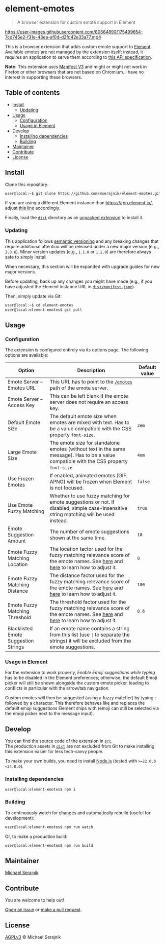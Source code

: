 # element-emotes

> A browser extension for custom emote support in Element

https://user-images.githubusercontent.com/80664890/175499654-7cd745e2-f31e-43ea-af0d-d2fd42e33a77.mp4

This is a browser extension that adds custom emote support to
[Element][element]. Available emotes are not managed by the extension itself;
instead, it requires an application to serve them according to
[this API specification][emote-server-api].

__Note:__ This extension uses [Manifest V3][manifest-v3] and might or might not
work in Firefox or other browsers that are not based on Chromium. I have no
interest in supporting these browsers.

## Table of contents

+ [Install](#install)
  + [Updating](#updating)
+ [Usage](#usage)
  + [Configuration](#configuration)
  + [Usage in Element](#usage-in-element)
+ [Develop](#develop)
  + [Installing dependencies](#installing-dependencies)
  + [Building](#building)
+ [Maintainer](#maintainer)
+ [Contribute](#contribute)
+ [License](#license)

## Install

Clone this repository:

```zsh
user@local:~$ git clone https://github.com/mserajnik/element-emotes.git
```

If you are using a different Element instance than https://app.element.io/,
adjust [this line](dist/manifest.json#L15) accordingly.

Finally, load the [`dist`](dist) directory as an
[unpacked extension][load-an-unpacked-extension] to install it.

### Updating

This application follows [semantic versioning][semantic-versioning] and any
breaking changes that require additional attention will be released under a new
major version (e.g., `2.0.0`). Minor version updates (e.g., `1.1.0` or `1.2.0`)
are therefore always safe to simply install.

When necessary, this section will be expanded with upgrade guides for new major
versions.

Before updating, back up any changes you might have made (e.g., if you have
adjusted the Element instance URL in
[`dist/manifest.json`](dist/manifest.json#L15)).

Then, simply update via Git:

```zsh
user@local:~$ cd element-emotes
user@local:element-emotes$ git pull
```

## Usage

### Configuration

The extension is configured entirely via its options page. The following
options are available:

| Option                               | Description                                                                                                                                                                                  | Default value |
|--------------------------------------|----------------------------------------------------------------------------------------------------------------------------------------------------------------------------------------------|---------------|
| Emote Server – Emotes URL            | This URL has to point to the [`/emotes`][emotes-path] path of the emote server.                                                                                                              |               |
| Emote Server – Access Key            | This can be left blank if the emote server does not require an access key.                                                                                                                   |               |
| Default Emote Size                   | The default emote size when emotes are mixed with text. Has to be a value compatible with the CSS property `font-size`.                                                                      | `2em`         |
| Large Emote Size                     | The emote size for standalone emotes (without text in the same message). Has to be a value compatible with the CSS property `font-size`.                                                     | `4em`         |
| Use Frozen Emotes                    | If enabled, animated emotes (GIF, APNG) will be frozen when Element is not focused.                                                                                                          | `false`       |
| Use Emote Fuzzy Matching             | Whether to use fuzzy matching for emote suggestions or not. If disabled, simple case-insensitive string matching will be used instead.                                                       | `true`        |
| Emote Suggestion Amount              | The number of emote suggestions shown at the same time.                                                                                                                                      | `10`          |
| Emote Fuzzy Matching Location        | The location factor used for the fuzzy matching relevance score of the emote names. See [here][fuzzy-matching-options] and [here][fuzzy-matching-scoring-theory] to learn how to adjust it.  | `0`           |
| Emote Fuzzy Matching Distance        | The distance factor used for the fuzzy matching relevance score of the emote names. See [here][fuzzy-matching-options] and [here][fuzzy-matching-scoring-theory] to learn how to adjust it.  | `100`         |
| Emote Fuzzy Matching Threshold       | The threshold factor used for the fuzzy matching relevance score of the emote names. See [here][fuzzy-matching-options] and [here][fuzzy-matching-scoring-theory] to learn how to adjust it. | `0.6`         |
| Blacklisted Emote Suggestion Strings | If an emote name contains a string from this list (use `\|` to separate the strings) it will be excluded from the emote suggestions.                                                         |               |

### Usage in Element

For the extension to work properly, _Enable Emoji suggestions while typing_ has
to be disabled in the Element preferences; otherwise, the default Emoji picker
will still be shown alongside the custom emote picker, leading to conflicts
in particular with the arrow/tab navigation.

Custom emotes will then be suggested (using a fuzzy matcher) by typing `:`
followed by a character. This therefore behaves like and replaces the default
emoji suggestions Element ships with (emoji can still be selected via the emoji
picker next to the message input).

## Develop

You can find the source code of the extension in [`src`](src).  
The production assets in [`dist`](dist) are not excluded from Git to make
installing this extension easier for less tech-savvy people.

To make your own builds, you need to install [Node.js][node-js] (tested with
`>=22.0.0 <24.0.0`).

### Installing dependencies

```zsh
user@local:element-emotes$ npm i
```

### Building

To continuously watch for changes and automatically rebuild (useful for
development):

```zsh
user@local:element-emotes$ npm run watch
```

Or, to make a production build:

```zsh
user@local:element-emotes$ npm run build
```

## Maintainer

[Michael Serajnik][maintainer]

## Contribute

You are welcome to help out!

[Open an issue][issues] or [make a pull request][pull-requests].

## License

[AGPLv3](LICENSE) © Michael Serajnik

[element]: https://element.io/
[emote-server-api]: https://github.com/mserajnik/emote-server#api
[emotes-path]: https://github.com/mserajnik/emote-server#listing-emotes
[fuzzy-matching-options]: https://www.fusejs.io/api/options.html#fuzzy-matching-options
[fuzzy-matching-scoring-theory]: https://www.fusejs.io/concepts/scoring-theory.html
[issues]: https://github.com/mserajnik/element-emotes/issues
[load-an-unpacked-extension]: https://developer.chrome.com/docs/extensions/mv3/getstarted/#unpacked
[maintainer]: https://github.com/mserajnik
[manifest-v3]: https://developer.chrome.com/docs/extensions/mv3/intro/
[node-js]: https://nodejs.org/
[pull-requests]: https://github.com/mserajnik/element-emotes/pulls
[semantic-versioning]: https://semver.org/
